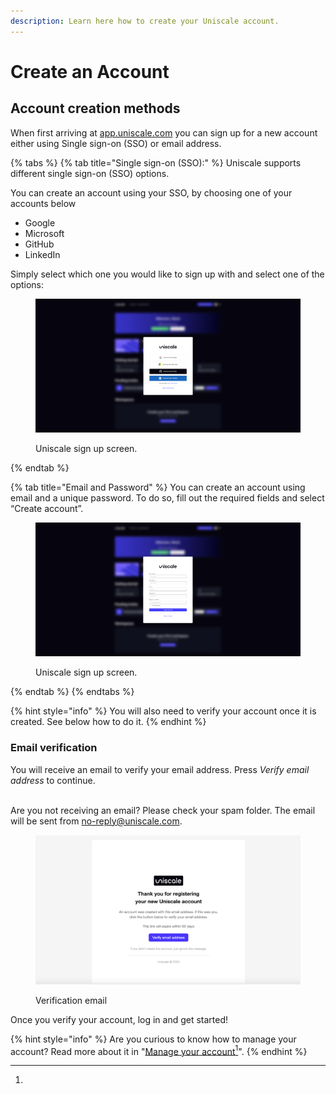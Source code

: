 ```yaml
---
description: Learn here how to create your Uniscale account.
---
```


# Create an Account

## Account creation methods

When first arriving at [app.uniscale.com](http://app.uniscale.com/) you can sign up for a new account either using Single sign-on (SSO) or email address.

{% tabs %}
{% tab title="Single sign-on (SSO):" %}
Uniscale supports different single sign-on (SSO) options.

You can create an account using your SSO, by choosing one of your accounts below

* Google
* Microsoft
* GitHub
* LinkedIn

Simply select which one you would like to sign up with and select one of the options:

<figure><img src="../.gitbook/assets/image (1) (1).png" alt=""><figcaption><p>Uniscale sign up screen.</p></figcaption></figure>
{% endtab %}

{% tab title="Email and Password" %}
You can create an account using email and a unique password. To do so, fill out the required fields and select “Create account”.

<figure><img src="../.gitbook/assets/image (10).png" alt=""><figcaption><p>Uniscale sign up screen.</p></figcaption></figure>
{% endtab %}
{% endtabs %}

{% hint style="info" %}
You will also need to verify your account once it is created. See below how to do it.
{% endhint %}

### **Email verification**

You will receive an email to verify your email address. Press _Verify email address_ to continue.

\
Are you not receiving an email? Please check your spam folder. The email will be sent from [no-reply@uniscale.com](mailto:no-reply@uniscale.com).

<figure><img src="../.gitbook/assets/image (2) (1).png" alt=""><figcaption><p>Verification email</p></figcaption></figure>

Once you verify your account, log in and get started!

{% hint style="info" %}
Are you curious to know how to manage your account? Read more about it in "[Manage your account](#user-content-fn-1)[^1]".
{% endhint %}

[^1]: 
